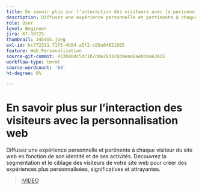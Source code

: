 ```yaml
---
title: En savoir plus sur l’interaction des visiteurs avec la personnalisation web
description: Diffusez une expérience personnelle et pertinente à chaque visiteur du site web en fonction de son identité et de ses activités. Découvrez la segmentation et le ciblage des visiteurs de votre site web pour créer des expériences plus personnalisées, significatives et attrayantes.
role: User
level: Beginner
jira: KT-10725
thumbnail: 345405.jpeg
exl-id: bc772311-71f5-4b54-a5f2-c88a04621965
feature: Web Personalization
source-git-commit: 433b00dc5dc1b7dde2931c6b9eaa8a403eae2415
workflow-type: tm+mt
source-wordcount: '84'
ht-degree: 0%

---
```


# En savoir plus sur l’interaction des visiteurs avec la personnalisation web

Diffusez une expérience personnelle et pertinente à chaque visiteur du site web en fonction de son identité et de ses activités. Découvrez la segmentation et le ciblage des visiteurs de votre site web pour créer des expériences plus personnalisées, significatives et attrayantes.

>[!VIDEO](https://video.tv.adobe.com/v/345405/?quality=12&learn=on)
